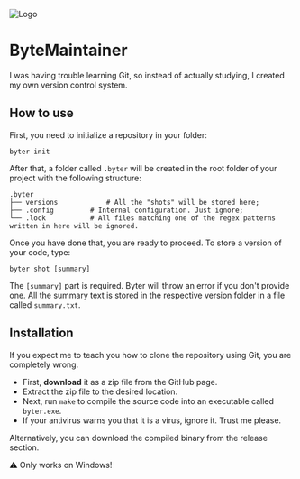 ![Logo](https://raw.githubusercontent.com/Hylley/ByteMaintainer/main/res/icon.ico)
# ByteMaintainer
I was having trouble learning Git, so instead of actually studying, I created my own version control system.

## How to use

First, you need to initialize a repository in your folder:
```
byter init
```
After that, a folder called `.byter` will be created in the root folder of your project with the following structure:
```
.byter
├── versions			# All the "shots" will be stored here;
├── .config			# Internal configuration. Just ignore;
└── .lock			# All files matching one of the regex patterns written in here will be ignored.
```
Once you have done that, you are ready to proceed. To store a version of your code, type:
````
byter shot [summary]
````
The `[summary]` part is required. Byter will throw an error if you don't provide one. All the summary text is stored in the respective version folder in a file called `summary.txt`.

## Installation

If you expect me to teach you how to clone the repository using Git, you are completely wrong.

- First, **download** it as a zip file from the GitHub page.
- Extract the zip file to the desired location.
- Next, run `make` to compile the source code into an executable called `byter.exe`.
- If your antivirus warns you that it is a virus, ignore it. Trust me please.

Alternatively, you can download the compiled binary from the release section.

⚠️ Only works on Windows!